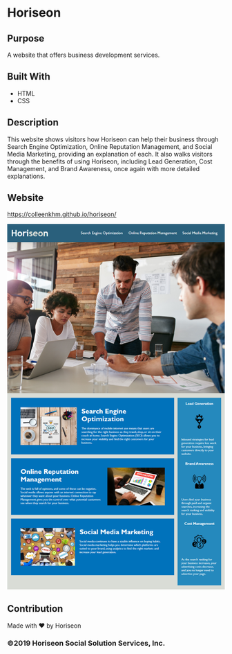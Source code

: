 # Horiseon

## Purpose
A website that offers business development services.

## Built With
* HTML
* CSS

## Description
This website shows visitors how Horiseon can help their business through Search Engine Optimization, Online Reputation Management, and Social Media Marketing, providing an explanation of each. It also walks visitors through the benefits of using Horiseon, including Lead Generation, Cost Management, and Brand Awareness, once again with more detailed explanations.

## Website
https://colleenkhm.github.io/horiseon/

<img src="./assets/images/horiseon-screenshot.png" />

## Contribution
Made with ❤️ by Horiseon

### ©️2019 Horiseon Social Solution Services, Inc.